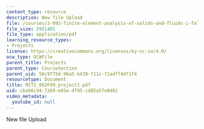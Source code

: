 ```yaml
---
content_type: resource
description: New file Upload
file: /courses/2-092-finite-element-analysis-of-solids-and-fluids-i-fall-2009/cbeb6c947269e01edf95cd85a57e8d81_MIT2_092F09_project1.pdf
file_size: 2931401
file_type: application/pdf
learning_resource_types:
- Projects
license: https://creativecommons.org/licenses/by-nc-sa/4.0/
ocw_type: OCWFile
parent_title: Projects
parent_type: CourseSection
parent_uid: 58c9775d-96a5-b439-f11c-72adff4df1f4
resourcetype: Document
title: MIT2_092F09_project1.pdf
uid: cbeb6c94-7269-e01e-df95-cd85a57e8d81
video_metadata:
  youtube_id: null
---
```

New file Upload
